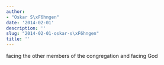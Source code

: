 ```yaml
---
author:
- "Oskar S\xF6hngen"
date: '2014-02-01'
description: ''
slug: "2014-02-01-oskar-s\xF6hngen"
title: ''
---
```

facing the other members of the congregation and facing God



